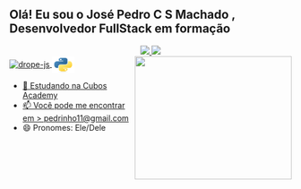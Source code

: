## Olá! Eu sou o José Pedro C S Machado , Desenvolvedor FullStack em formação

<div align="center">
  <a href="https://github.com/dropemachado">
  <img height="180em" src="https://github-readme-stats.vercel.app/api?username=dropemachado&show_icons=true&theme=dark&include_all_commits=true&count_private=true"/>
  <img height="180em" src="https://github-readme-stats.vercel.app/api/top-langs/?username=dropemachado&layout=compact&langs_count=7&theme=dark"/>
</div>
  <img align="center" alt="drope-js" height="50" width="20"
       src="https://img.shields.io/badge/JavaScript-F7DF1E.svg?style=for-the-badge&logo=JavaScript&logoColor=black">
  <img align="center" alt="drope-Python" height="30" width="40" src="https://raw.githubusercontent.com/devicons/devicon/master/icons/python/python-original.svg">
  <img align="right"  height="220" width="280" src="https://data.whicdn.com/images/198594231/original.gif">
 
- 🌱 Estudando na Cubos Academy
- 📫 Você pode me encontrar em > pedrinho11@gmail.com
- 😄 Pronomes: Ele/Dele

